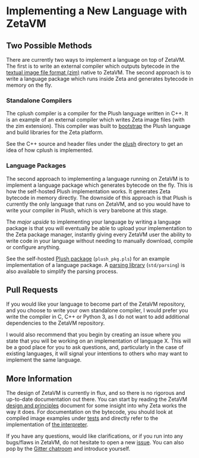 # Implementing a New Language with ZetaVM

## Two Possible Methods

There are currently two ways to implement a language on top of ZetaVM. The
first is to write an external compiler which outputs bytecode
in the [textual image file format (zim)](../tests/vm/ex_image.zim) native to ZetaVM.
The second approach is to write a language package which runs inside Zeta and
generates bytecode in memory on the fly.

### Standalone Compilers

The cplush compiler is
a compiler for the Plush language written in C++. It is an example of an
external compiler which writes Zeta image files (with the zim extension).
This compiler was built to
[bootstrap](https://en.wikipedia.org/wiki/Bootstrapping_(compilers)) the Plush
language and build libraries for the Zeta platform.

See the C++ source and header files under the [plush](../plush) directory
to get an idea of how cplush is implemented.

### Language Packages

The second approach to implementing a language running on ZetaVM is to
implement a language package which generates bytecode on the fly. This is how
the self-hosted Plush implementation works. It generates Zeta bytecode in
memory directly. The downside of this approach is that Plush is currently the
only language that runs on ZetaVM, and so you would have to write your
compiler in Plush, which is very barebone at this stage.

The *major upside* to implementing your language by writing
a language package is that you will eventually be able to upload your
implementation to the Zeta package manager, instantly giving every ZetaVM user
the ability to write code in your language without needing to manually download,
compile or configure anything.

See the self-hosted [Plush package](/plush/plush_pkg.pls) (`plush_pkg.pls`)
for an example implementation of a language package. A [parsing library](/docs/packages.md)
(`std/parsing`) is also available to simplify the parsing process.

## Pull Requests

If you would like your language to become part of the ZetaVM repository, and
you choose to write your own standalone compiler, I would prefer you write the
compiler in C, C++ or Python 3, as I do not want to add additional dependencies
to the ZetaVM repository.

I would also recommend that you begin by creating an issue where you state
that you will be working on an implementation of language X. This will be a
good place for you to ask questions, and, particularly in the case of existing
languages, it will signal your intentions to others who may want to implement
the same language.

## More Information

The design of ZetaVM is currently in flux, and so there is no rigorous and
up-to-date documentation out there. You can start by
reading the ZetaVM [design and principles](design.md) document for some insight
into why Zeta works the way it does. For documentation on the bytecode, you
should look at compiled image examples under [tests](../tests) and directly
refer to the implementation of [the interpreter](../vm/interp.cpp).

If you have any questions, would like clarifications, or if you run
into any bugs/flaws in ZetaVM, do not hesitate to open a new
[issue](https://github.com/maximecb/zetavm/issues). You can also pop by the
[Gitter chatroom](https://gitter.im/zeta-vm-org/Lobby) and introduce yourself. 
